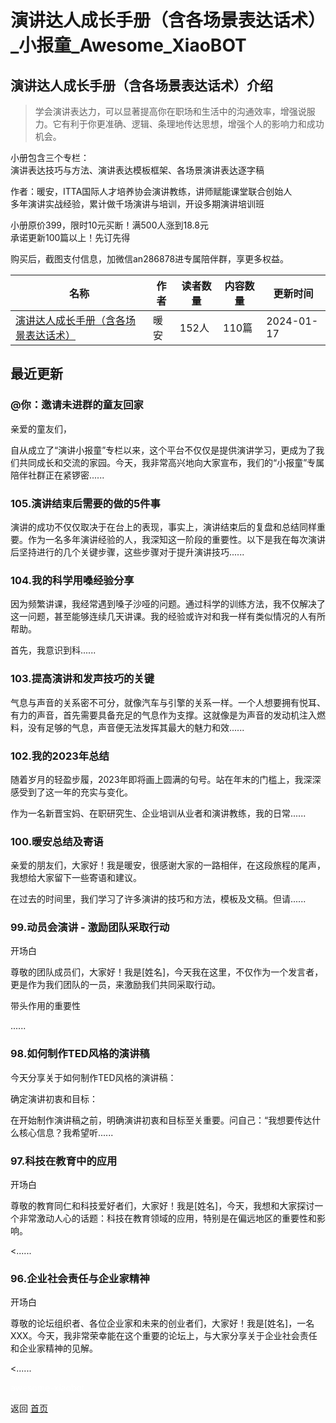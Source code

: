 # 演讲达人成长手册（含各场景表达话术）_小报童_Awesome_XiaoBOT

## 演讲达人成长手册（含各场景表达话术）介绍
> 学会演讲表达力，可以显著提高你在职场和生活中的沟通效率，增强说服力。它有利于你更准确、逻辑、条理地传达思想，增强个人的影响力和成功机会。    
    
小册包含三个专栏：    
演讲表达技巧与方法、演讲表达模板框架、各场景演讲表达逐字稿    
    
作者：暖安，ITTA国际人才培养协会演讲教练，讲师赋能课堂联合创始人    
多年演讲实战经验，累计做千场演讲与培训，开设多期演讲培训班    
    
小册原价399，限时10元买断！满500人涨到18.8元    
承诺更新100篇以上！先订先得    
    
购买后，截图支付信息，加微信an286878进专属陪伴群，享更多权益。  
  


|名称|作者|读者数量|内容数量|更新时间|
|---|---|---|---|---|
|[演讲达人成长手册（含各场景表达话术）](https://xiaobot.net/p/speaking?refer=0b133df9-27dc-423b-8101-639049001c13)|暖安|152人|110篇|2024-01-17|

## 最近更新
### @你：邀请未进群的童友回家

亲爱的童友们，

自从成立了“演讲小报童”专栏以来，这个平台不仅仅是提供演讲学习，更成为了我们共同成长和交流的家园。今天，我非常高兴地向大家宣布，我们的“小报童”专属陪伴社群正在紧锣密......

### 105.演讲结束后需要的做的5件事

演讲的成功不仅仅取决于在台上的表现，事实上，演讲结束后的复盘和总结同样重要。作为一名多年演讲经验的人，我深知这一阶段的重要性。以下是我在每次演讲后坚持进行的几个关键步骤，这些步骤对于提升演讲技巧......

### 104.我的科学用嗓经验分享

因为频繁讲课，我经常遇到嗓子沙哑的问题。通过科学的训练方法，我不仅解决了这一问题，甚至能够连续几天讲课。我的经验或许对和我一样有类似情况的人有所帮助。

首先，我意识到科......

### 103.提高演讲和发声技巧的关键

气息与声音的关系密不可分，就像汽车与引擎的关系一样。一个人想要拥有悦耳、有力的声音，首先需要具备充足的气息作为支撑。这就像是为声音的发动机注入燃料，没有足够的气息，声音便无法发挥其最大的魅力和效......

### 102.我的2023年总结

随着岁月的轻盈步履，2023年即将画上圆满的句号。站在年末的门槛上，我深深感受到了这一年的充实与变化。

作为一名新晋宝妈、在职研究生、企业培训从业者和演讲教练，我的日常......

### 100.暖安总结及寄语

亲爱的朋友们，大家好！我是暖安，很感谢大家的一路相伴，在这段旅程的尾声，我想给大家留下一些寄语和建议。

在过去的时间里，我们学习了许多演讲的技巧和方法，模板及文稿。但请......

### 99.动员会演讲 - 激励团队采取行动

开场白

尊敬的团队成员们，大家好！我是[姓名]，今天我在这里，不仅作为一个发言者，更是作为我们团队的一员，来激励我们共同采取行动。

带头作用的重要性

......

### 98.如何制作TED风格的演讲稿

今天分享关于如何制作TED风格的演讲稿：

确定演讲初衷和目标：

在开始制作演讲稿之前，明确演讲初衷和目标至关重要。问自己：“我想要传达什么核心信息？我希望听......

### 97.科技在教育中的应用

开场白

尊敬的教育同仁和科技爱好者们，大家好！我是[姓名]，今天，我想和大家探讨一个非常激动人心的话题：科技在教育领域的应用，特别是在偏远地区的重要性和影响。

<......

### 96.企业社会责任与企业家精神

开场白

尊敬的论坛组织者、各位企业家和未来的创业者们，大家好！我是[姓名]，一名XXX。今天，我非常荣幸能在这个重要的论坛上，与大家分享关于企业社会责任和企业家精神的见解。

<......


<a href="https://github.com/Reno9527/awesome-xiaobot" style="color: white; text-decoration: none;">awesome-xiaobot</a>

返回 [首页](../README.md)
